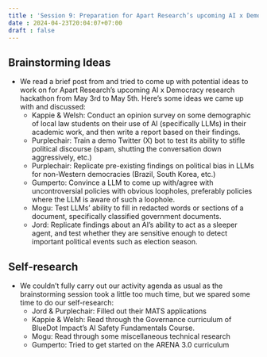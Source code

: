 ```yaml
---
title : 'Session 9: Preparation for Apart Research’s upcoming AI x Democracy research hackathon '
date : 2024-04-23T20:04:07+07:00
draft : false 
---
```


## Brainstorming Ideas

- We read a brief post from and tried to come up with potential ideas to work on for Apart Research’s upcoming AI x Democracy research hackathon from May 3rd to May 5th. Here’s some ideas we came up with and discussed: 
  - Kappie & Welsh: Conduct an opinion survey on some demographic of local law students on their use of AI (specifically LLMs) in their academic work, and then write a report based on their findings.
  - Purplechair: Train a demo Twitter (X) bot to test its ability to stifle political discourse (spam, shutting the conversation down aggressively, etc.)
  - Purplechair: Replicate pre-existing findings on political bias in LLMs for non-Western democracies (Brazil, South Korea, etc.)
  - Gumperto: Convince a LLM to come up with/agree with uncontroversial policies with obvious loopholes, preferably policies where the LLM is aware of such a loophole.
  - Mogu: Test LLMs’ ability to fill in redacted words or sections of a document, specifically classified government documents.
  - Jord: Replicate findings about an AI’s ability to act as a sleeper agent, and test whether they are sensitive enough to detect important political events such as election season.

## Self-research

- We couldn’t fully carry out our activity agenda as usual as the brainstorming session took a little too much time, but we spared some time to do our self-research:
  - Jord & Purplechair: Filled out their MATS applications
  - Kappie & Welsh: Read through the Governance curriculum of BlueDot Impact’s AI Safety Fundamentals Course.
  - Mogu: Read through some miscellaneous technical research
  - Gumperto: Tried to get started on the ARENA 3.0 curriculum
